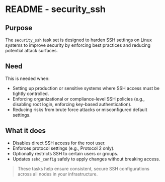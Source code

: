 # README - security_ssh

## Purpose

The `security_ssh` task set is designed to harden SSH settings on Linux systems to improve security by enforcing best practices and reducing potential attack surfaces.

## Need

This is needed when:
- Setting up production or sensitive systems where SSH access must be tightly controlled.
- Enforcing organizational or compliance-level SSH policies (e.g., disabling root login, enforcing key-based authentication).
- Reducing risks from brute force attacks or misconfigured default settings.

## What it does

- Disables direct SSH access for the root user.
- Enforces protocol settings (e.g., Protocol 2 only).
- Optionally restricts SSH to certain users or groups.
- Updates `sshd_config` safely to apply changes without breaking access.

> These tasks help ensure consistent, secure SSH configurations across all nodes in your infrastructure.
